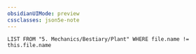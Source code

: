 ```yaml
---
obsidianUIMode: preview
cssclasses: json5e-note
---
```

```dataview
LIST FROM "5. Mechanics/Bestiary/Plant" WHERE file.name != this.file.name
```
